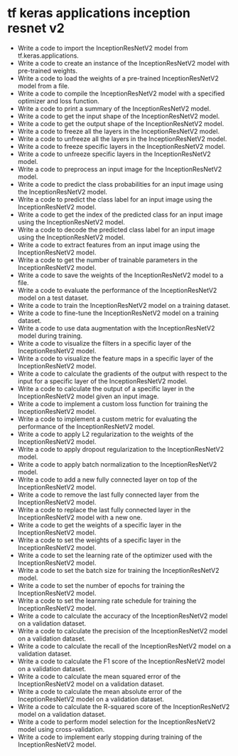 # tf keras applications inception resnet v2

- Write a code to import the InceptionResNetV2 model from tf.keras.applications.
- Write a code to create an instance of the InceptionResNetV2 model with pre-trained weights.
- Write a code to load the weights of a pre-trained InceptionResNetV2 model from a file.
- Write a code to compile the InceptionResNetV2 model with a specified optimizer and loss function.
- Write a code to print a summary of the InceptionResNetV2 model.
- Write a code to get the input shape of the InceptionResNetV2 model.
- Write a code to get the output shape of the InceptionResNetV2 model.
- Write a code to freeze all the layers in the InceptionResNetV2 model.
- Write a code to unfreeze all the layers in the InceptionResNetV2 model.
- Write a code to freeze specific layers in the InceptionResNetV2 model.
- Write a code to unfreeze specific layers in the InceptionResNetV2 model.
- Write a code to preprocess an input image for the InceptionResNetV2 model.
- Write a code to predict the class probabilities for an input image using the InceptionResNetV2 model.
- Write a code to predict the class label for an input image using the InceptionResNetV2 model.
- Write a code to get the index of the predicted class for an input image using the InceptionResNetV2 model.
- Write a code to decode the predicted class label for an input image using the InceptionResNetV2 model.
- Write a code to extract features from an input image using the InceptionResNetV2 model.
- Write a code to get the number of trainable parameters in the InceptionResNetV2 model.
- Write a code to save the weights of the InceptionResNetV2 model to a file.
- Write a code to evaluate the performance of the InceptionResNetV2 model on a test dataset.
- Write a code to train the InceptionResNetV2 model on a training dataset.
- Write a code to fine-tune the InceptionResNetV2 model on a training dataset.
- Write a code to use data augmentation with the InceptionResNetV2 model during training.
- Write a code to visualize the filters in a specific layer of the InceptionResNetV2 model.
- Write a code to visualize the feature maps in a specific layer of the InceptionResNetV2 model.
- Write a code to calculate the gradients of the output with respect to the input for a specific layer of the InceptionResNetV2 model.
- Write a code to calculate the output of a specific layer in the InceptionResNetV2 model given an input image.
- Write a code to implement a custom loss function for training the InceptionResNetV2 model.
- Write a code to implement a custom metric for evaluating the performance of the InceptionResNetV2 model.
- Write a code to apply L2 regularization to the weights of the InceptionResNetV2 model.
- Write a code to apply dropout regularization to the InceptionResNetV2 model.
- Write a code to apply batch normalization to the InceptionResNetV2 model.
- Write a code to add a new fully connected layer on top of the InceptionResNetV2 model.
- Write a code to remove the last fully connected layer from the InceptionResNetV2 model.
- Write a code to replace the last fully connected layer in the InceptionResNetV2 model with a new one.
- Write a code to get the weights of a specific layer in the InceptionResNetV2 model.
- Write a code to set the weights of a specific layer in the InceptionResNetV2 model.
- Write a code to set the learning rate of the optimizer used with the InceptionResNetV2 model.
- Write a code to set the batch size for training the InceptionResNetV2 model.
- Write a code to set the number of epochs for training the InceptionResNetV2 model.
- Write a code to set the learning rate schedule for training the InceptionResNetV2 model.
- Write a code to calculate the accuracy of the InceptionResNetV2 model on a validation dataset.
- Write a code to calculate the precision of the InceptionResNetV2 model on a validation dataset.
- Write a code to calculate the recall of the InceptionResNetV2 model on a validation dataset.
- Write a code to calculate the F1 score of the InceptionResNetV2 model on a validation dataset.
- Write a code to calculate the mean squared error of the InceptionResNetV2 model on a validation dataset.
- Write a code to calculate the mean absolute error of the InceptionResNetV2 model on a validation dataset.
- Write a code to calculate the R-squared score of the InceptionResNetV2 model on a validation dataset.
- Write a code to perform model selection for the InceptionResNetV2 model using cross-validation.
- Write a code to implement early stopping during training of the InceptionResNetV2 model.